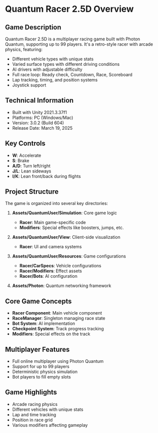 # Quantum Racer 2.5D Overview

## Game Description
Quantum Racer 2.5D is a multiplayer racing game built with Photon Quantum, supporting up to 99 players. It's a retro-style racer with arcade physics, featuring:

- Different vehicle types with unique stats
- Varied surface types with different driving conditions
- AI drivers with adjustable difficulty
- Full race loop: Ready check, Countdown, Race, Scoreboard
- Lap tracking, timing, and position systems
- Joystick support

## Technical Information
- Built with Unity 2021.3.37f1
- Platforms: PC (Windows/Mac)
- Version: 3.0.2 (Build 604)
- Release Date: March 19, 2025

## Key Controls
- **W**: Accelerate
- **S**: Brake
- **A/D**: Turn left/right
- **J/L**: Lean sideways
- **I/K**: Lean front/back during flights

## Project Structure
The game is organized into several key directories:

1. **Assets/QuantumUser/Simulation**: Core game logic
   - **Racer**: Main game-specific code
   - **Modifiers**: Special effects like boosters, jumps, etc.

2. **Assets/QuantumUser/View**: Client-side visualization
   - **Racer**: UI and camera systems
   
3. **Assets/QuantumUser/Resources**: Game configurations
   - **Racer/CarSpecs**: Vehicle configurations
   - **Racer/Modifiers**: Effect assets
   - **Racer/Bots**: AI configuration

4. **Assets/Photon**: Quantum networking framework

## Core Game Concepts
- **Racer Component**: Main vehicle component
- **RaceManager**: Singleton managing race state
- **Bot System**: AI implementation
- **Checkpoint System**: Track progress tracking
- **Modifiers**: Special effects on the track

## Multiplayer Features
- Full online multiplayer using Photon Quantum
- Support for up to 99 players
- Deterministic physics simulation
- Bot players to fill empty slots

## Game Highlights
- Arcade racing physics
- Different vehicles with unique stats
- Lap and time tracking
- Position in race grid
- Various modifiers affecting gameplay
